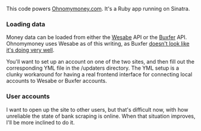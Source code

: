 This code powers [Ohnomymoney.com](http://ohnomymoney.com).  It's a Ruby app running on Sinatra.

### Loading data

Money data can be loaded from either the [Wesabe](http://wesabe.com) API or the [Buxfer](http://buxfer.com) API.  Ohnomymoney uses Wesabe as of this writing, as Buxfer [doesn't look like it's doing very well](http://getsatisfaction.com/buxfer/products/buxfer_wwwbuxfercom).  

You'll want to set up an account on one of the two sites, and then fill out the corresponding YML file in the /updaters directory.  The YML setup is a clunky workaround for having a real frontend interface for connecting local accounts to Wesabe or Buxfer accounts.


### User accounts

I want to open up the site to other users, but that's difficult now, with how unreliable the state of bank scraping is online.  When that situation improves, I'll be more inclined to do it.
